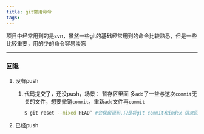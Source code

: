 ```yaml
---
title: git常用命令
tags:
---
```


项目中经常用到的是svn，虽然一些git的基础经常用到的命令比较熟悉，但是一些比较重要，用的少的命令容易淡忘

<hr>

### 回退

1. 没有push
    1. 代码提交了，还没push，场景： 暂存区里面 多`add`了一些与这次`commit`无关的文件，想要撤销`commit`，重新`add`文件再`commit`
        ```bash
        $ git reset --mixed HEAD^ #会保留源码,只是将git commit和index 信息回退到了某个版本
        ```

2. 已经push